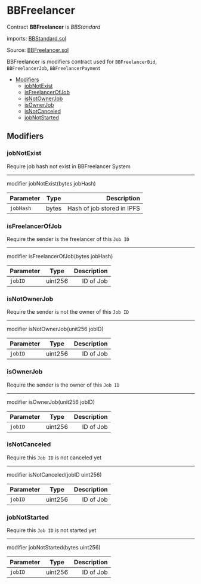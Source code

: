 # BBFreelancer

Contract **BBFreelancer** is *BBStandard* 

imports: [BBStandard.sol](../../src/contracts/BBStandard.sol)

Source: [BBFreelancer.sol](../../src/contracts/BBFreelancer.sol)

BBFreelancer is modifiers contract used for `BBFreelancerBid`, `BBFreelancerJob`, `BBFreelancerPayment`


  * [Modifiers](#modifiers)
     * [jobNotExist](#jobnotexist)
     * [isFreelancerOfJob](#isfreelancerofjob)
     * [isNotOwnerJob](#isnotownerjob)
     * [isOwnerJob](#isownerjob)
     * [isNotCanceled](#isnotcanceled)
     * [jobNotStarted](#jobnotstarted)


## Modifiers

### jobNotExist
Require job hash not exist in BBFreelancer System

---

modifier jobNotExist(bytes jobHash)

| Parameter     | Type          | Description                 |
| ------------- |:-------------:| ---------------------------:|
| `jobHash`       | bytes       | Hash of job stored in IPFS |

### isFreelancerOfJob
Require the sender is the freelancer of this `Job ID`

---

modifier isFreelancerOfJob(bytes jobHash)

| Parameter     | Type          | Description                 |
| ------------- |:-------------:| ---------------------------:|
| `jobID`       | uint256       | ID of Job |

### isNotOwnerJob
Require the sender is not the owner of this `Job ID`

---

modifier isNotOwnerJob(unit256 jobID)

| Parameter     | Type          | Description                 |
| ------------- |:-------------:| ---------------------------:|
| `jobID`       | uint256       | ID of Job |

### isOwnerJob
Require the sender is the owner of this `Job ID`

---

modifier isOwnerJob(unit256 jobID)

| Parameter     | Type          | Description                 |
| ------------- |:-------------:| ---------------------------:|
| `jobID`       | uint256       | ID of Job |

### isNotCanceled
Require this `Job ID` is not canceled yet

---

modifier isNotCanceled(jobID uint256)

| Parameter     | Type          | Description                 |
| ------------- |:-------------:| ---------------------------:|
| `jobID`       | uint256       | ID of Job |


### jobNotStarted
Require this `Job ID` is not started yet

---

modifier jobNotStarted(bytes uint256)

| Parameter     | Type          | Description                 |
| ------------- |:-------------:| ---------------------------:|
| `jobID`       | uint256       | ID of Job |



